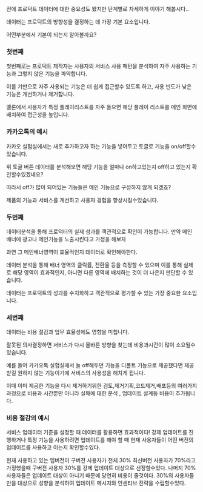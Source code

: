 전에 프로덕트 데이터에 대한 중요성도 봤지만 단계별로 자세하게 이야기 해봅시다..

데이터는 프로덕트의 방향성을 결정하는 데 가장 기본 요소입니다.

어떤부분에서 기본이 되는지 알아볼까요?

### 첫번째
첫번쨰로는 프로덕트 제작자는 사용자의 서비스 사용 패턴을 분석하여 자주 사용하는 기능과 그렇지 않은 기능을 파악합니다.

이를 기반으로 자주 사용되는 기능은 더 쉽게 접근할수 있도록 하고, 사용 빈도가 낮은 기능은 개선하거나 제거합니다.

멜론에서 사용자가 특정 플레이리스트를 자주 들으면 해당 플레이 리스트를 메인 화면에 배치하여 접근성을 높입니다.



### 카카오톡의 예시
카카오 실험실에서는 새로 추가하고자 하는 기능을 넣어두고 토글로 기능을 on/off할수있습니다.

위 토글 버튼 데이터를 분석해보면 해당 기능을 얼마나 on하고있는지 off하고 있는지 확인할수있겠네요?

따라서 off가 많이 되어있는 기능들은 메인 기능으로 구성하지 않게 되겠죠?

제품의 기능과 서비스를 개선하고 사용자 경험을 향상시킬수있습니다.

### 두번째
데이터분석을 통해 프로덕터의 실제 성과를 객관적으로 확인이 가능합니다.
만약 메인 배너에 광고나 메인기능을 노출시킨다고 가정을 해보자

과연 그 메인배너영역이 효율적인지 데이터로 확인해야한다.

데이터 분석을 통해 배너 영역의 클릭률, 전환율 등을 측정할 수 있으며 이를 통해 실제로 해당 영역이 효과적인지, 아니면 다른 영역에 배치하는 것이 더 나은지 판단할 수 있습니다.


데이터는 프로덕트의 성과를 수치화하고 객관적으로 평가할 수 있는 가장 중요한 요소입니다.

### 세번째 
데이터는 비용 절감과 업무 효율성에도 영향을 미칩니다.

잘못된 의사결정하면 서비스가 다시 올바른 방향을 찾는데 비용과시간이 많이 소요될수있습니다.

예를 들어 카카오톡 실험실에서 늘 off해두던 기능을 디폴트 기능으로 제공했다면
제공받길 원하지 않는 기능이기에 서비스의 사용성을 해치게 됩니다.


이때 이미 제공한 기능을 다시 제거하기위한 검토,제거기획,코드제거,배포등의 여러가지 과정으로 비용과 시간뿐만 아니라 실패에 대한 분석 , 업데이트 설계등 비용이 추가됩니다.


### 비용 절감의 예시
서비스 업데이터 기준을 설정할 때 데이터를 활용하면 효과적이다! 강제 업데이트를 진행하거나 특정 기능을 사용하려면 업데이트를 해야 할 때 현재 사용자들이 어떤 버전의 업데이트를 사용하고 이는지 확인할수있다.

현재 사용하고 있는 앱버전이 구버전 사용자가 전체 30% 최신버전 사용자가 70%라고 가정했을때 구버전 사용자 30%를 강제 업데이트 대상으로 선정할수있다.
나머지 70% 사용자들은 업데이트 대상이 아니기 때문에 당연히 비용이 줄것이다.
30%의 사용자들만을 대상으로 성향을 분석하여 업데이트 메시지와 인센티브 전략을 수립할수있다.
